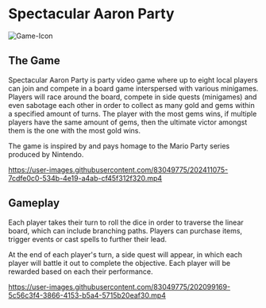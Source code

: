 # Spectacular Aaron Party

![Game-Icon](https://user-images.githubusercontent.com/83049775/120878120-f5b27880-c5ec-11eb-9b35-fabfb6c7a065.png)

## The Game

Spectacular Aaron Party is party video game where up to eight local players can join and compete in a board game interspersed with various minigames. Players will race around the board, compete in side quests (minigames) and even sabotage each other in order to collect as many gold and gems within a specified amount of turns. The player with the most gems wins, if multiple players have the same amount of gems, then the ultimate victor amongst them is the one with the most gold wins.

The game is inspired by and pays homage to the Mario Party series produced by Nintendo.

https://user-images.githubusercontent.com/83049775/202411075-7cdfe0c0-534b-4e19-a4ab-cf45f312f320.mp4


## Gameplay

Each player takes their turn to roll the dice in order to traverse the linear board, which can include branching paths. Players can purchase items, trigger events or cast spells to further their lead.

At the end of each player's turn, a side quest will appear, in which each player will battle it out to complete the objective. Each player will be rewarded based on each their performance.

https://user-images.githubusercontent.com/83049775/202099169-5c56c3f4-3866-4153-b5a4-5715b20eaf30.mp4




<br />

